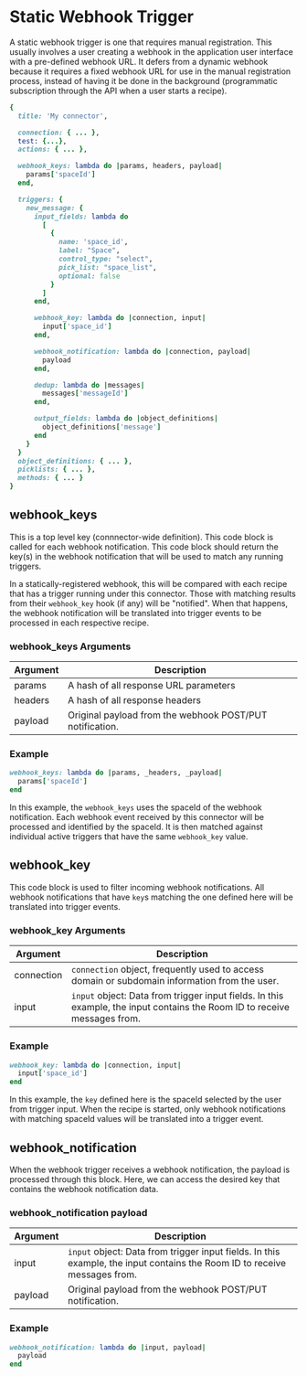 # Static Webhook Trigger

A static webhook trigger is one that requires manual registration. This usually involves a user creating a webhook in the application user interface with a pre-defined webhook URL. It defers from a dynamic webhook because it requires a fixed webhook URL for use in the manual registration process, instead of having it be done in the background (programmatic subscription through the API when a user starts a recipe).

```ruby
{
  title: 'My connector',

  connection: { ... },
  test: {...},
  actions: { ... },

  webhook_keys: lambda do |params, headers, payload|
    params['spaceId']
  end,

  triggers: {
    new_message: {
      input_fields: lambda do
        [
          {
            name: 'space_id',
            label: "Space",
            control_type: "select",
            pick_list: "space_list",
            optional: false
          }
        ]
      end,

      webhook_key: lambda do |connection, input|
        input['space_id']
      end,

      webhook_notification: lambda do |connection, payload|
        payload
      end,

      dedup: lambda do |messages|
        messages['messageId']
      end,

      output_fields: lambda do |object_definitions|
        object_definitions['message']
      end
    }
  }
  object_definitions: { ... },
  picklists: { ... },
  methods: { ... }
}
```

## webhook_keys

This is a top level key (connnector-wide definition). This code block is called for each webhook notification. This code block should return the key(s) in the webhook notification that will be used to match any running triggers.

In a statically-registered webhook, this will be compared with each recipe that has a trigger running under this connector.
Those with matching results from their `webhook_key` hook (if any) will be "notified". When that happens, the webhook notification will be translated into trigger events to be processed in each respective recipe.

### webhook_keys Arguments

| Argument | Description |
| -- | ----- |
| params | A hash of all response URL parameters |
| headers | A hash of all response headers |
| payload | Original payload from the webhook POST/PUT notification. |

### Example

```ruby
webhook_keys: lambda do |params, _headers, _payload|
  params['spaceId']
end
```

In this example, the `webhook_keys` uses the spaceId of the webhook notification. Each webhook event received by this connector will be processed and identified by the spaceId. It is then matched against individual active triggers that have the same `webhook_key` value.

## webhook_key

This code block is used to filter incoming webhook notifications. All webhook notifications that have `key`s matching the one defined here will be translated into trigger events.

### webhook_key Arguments

| Argument | Description |
| -- | ----- |
| connection | `connection` object, frequently used to access domain or subdomain information from the user. |
| input | `input` object: Data from trigger input fields. In this example, the input contains the Room ID to receive messages from. |

### Example

```ruby
webhook_key: lambda do |connection, input|
  input['space_id']
end
```

In this example, the `key` defined here is the spaceId selected by the user from trigger input. When the recipe is started, only webhook notifications with matching spaceId values will be translated into a trigger event.

## webhook_notification

When the webhook trigger receives a webhook notification, the payload is processed through this block. Here, we can access the desired key that contains the webhook notification data.

### webhook_notification payload

| Argument | Description |
| -- | ----- |
| input | `input` object: Data from trigger input fields. In this example, the input contains the Room ID to receive messages from. |
| payload | Original payload from the webhook POST/PUT notification. |

### Example

```ruby
webhook_notification: lambda do |input, payload|
  payload
end
```
